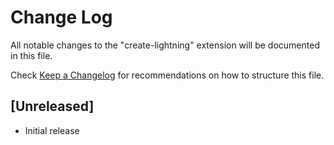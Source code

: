 # Change Log

All notable changes to the "create-lightning" extension will be documented in this file.

Check [Keep a Changelog](http://keepachangelog.com/) for recommendations on how to structure this file.

## [Unreleased]

- Initial release